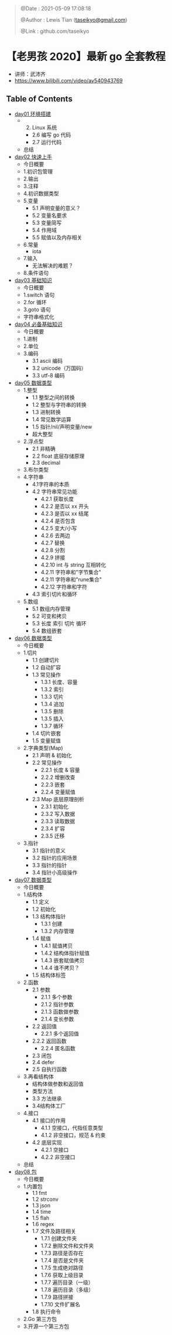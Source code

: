 > @Date    : 2021-05-09 17:08:18
>
> @Author  : Lewis Tian (taseikyo@gmail.com)
>
> @Link    : github.com/taseikyo

# 【老男孩 2020】最新 go 全套教程

- 讲师：武沛齐
- https://www.bilibili.com/video/av540943769

## Table of Contents

- [day01 环境搭建](md/01.环境搭建.md)
    - 2. Linux 系统
        - 2.6 编写 go 代码
        - 2.7 运行代码
    - 总结
- [day02 快速上手](md/02.快速上手.md)
    - 今日概要
    - 1.初识包管理
    - 2.输出
    - 3.注释
    - 4.初识数据类型
    - 5.变量
        - 5.1 声明变量的意义？
        - 5.2 变量名要求
        - 5.3 变量简写
        - 5.4 作用域
        - 5.5 赋值以及内存相关
    - 6.常量
        - iota
    - 7.输入
        - 无法解决的难题？
    - 8.条件语句
- [day03 基础知识](md/03.基础知识.md)
    - 今日概要
    - 1.switch 语句
    - 2.for 循环
    - 3.goto 语句
    - 字符串格式化
- [day04 必备基础知识](md/04.必备基础知识.md)
    - 今日概要
    - 1.进制
    - 2.单位
    - 3.编码
        - 3.1 ascii 编码
        - 3.2 unicode（万国码）
        - 3.3 utf-8 编码
- [day05 数据类型](md/05.数据类型.md)
    - 1.整型
        - 1.1 整型之间的转换
        - 1.2 整型与字符串的转换
        - 1.3 进制转换
        - 1.4 常见数学运算
        - 1.5 指针/nil/声明变量/new
        - 超大整型
    - 2.浮点型
        - 2.1 非精确
        - 2.2 float 底层存储原理
        - 2.3 decimal
    - 3.布尔类型
    - 4.字符串
        - 4.1字符串的本质
        - 4.2 字符串常见功能
            - 4.2.1 获取长度
            - 4.2.2 是否以 xx 开头
            - 4.2.3 是否以 xx 结尾
            - 4.2.4 是否包含
            - 4.2.5 变大/小写
            - 4.2.6 去两边
            - 4.2.7 替换
            - 4.2.8 分割
            - 4.2.9 拼接
            - 4.2.10 int 与 string 互相转化
            - 4.2.11 字符串和"字节集合"
            - 4.2.11 字符串和"rune集合"
            - 4.2.12 字符串和字符
        - 4.3 索引切片和循环
    - 5.数组
        - 5.1 数组内存管理
        - 5.2 可变和拷贝
        - 5.3 长度 索引 切片 循环
        - 5.4 数组嵌套
- [day06 数据类型](md/06.数据类型.md)
    - 今日概要
    - 1.切片
        - 1.1 创建切片
        - 1.2 自动扩容
        - 1.3 常见操作
            - 1.3.1 长度、容量
            - 1.3.2 索引
            - 1.3.3 切片
            - 1.3.4 追加
            - 1.3.5 删除
            - 1.3.5 插入
            - 1.3.7 循环
        - 1.4 切片嵌套
        - 1.5 变量赋值
    - 2.字典类型(Map)
        - 2.1 声明 & 初始化
        - 2.2 常见操作
            - 2.2.1 长度 & 容量
            - 2.2.2 增删改查
            - 2.2.3 嵌套
            - 2.2.4 变量赋值
        - 2.3 Map 底层原理剖析
            - 2.3.1 初始化
            - 2.3.2 写入数据
            - 2.3.3 读取数据
            - 2.3.4 扩容
            - 2.3.5 迁移
    - 3.指针
        - 3.1 指针的意义
        - 3.2 指针的应用场景
        - 3.3 指针的指针
        - 3.4 指针小高级操作
- [day07 数据类型](md/07.数据类型.md)
    - 今日概要
    - 1.结构体
        - 1.1 定义
        - 1.2 初始化
        - 1.3 结构体指针
            - 1.3.1 创建
            - 1.3.2 内存管理
        - 1.4 赋值
            - 1.4.1 赋值拷贝
            - 1.4.2 结构体指针赋值
            - 1.4.3 嵌套赋值拷贝
            - 1.4.4 谁不拷贝？
        - 1.5 结构体标签
    - 2.函数
        - 2.1 参数
            - 2.1.1 多个参数
            - 2.1.2 指针参数
            - 2.1.3 函数做参数
            - 2.1.4 变长参数
        - 2.2 返回值
            - 2.2.1 多个返回值
        - 2.2.2 返回函数
            - 2.2.4 匿名函数
        - 2.3 闭包
        - 2.4 defer
        - 2.5 自执行函数
    - 3.再看结构体
        - 结构体做参数和返回值
        - 类型方法
        - 3.3 方法继承
        - 3.4结构体工厂
    - 4.接口
        - 4.1 接口的作用
            - 4.1.1 空接口，代指任意类型
            - 4.1.2 非空接口，规范 & 约束
        - 4.2 底层实现
            - 4.2.1 空接口
            - 4.2.2 非空接口
    - 总结
- [day08 包](md/08.包.md)
    - 今日概要
    - 1.内置包
        - 1.1 fmt
        - 1.2 strconv
        - 1.3 json
        - 1.4 time
        - 1.5 flah
        - 1.6 regex
        - 1.7 文件及路径相关
            - 1.7.1 创建文件夹
            - 1.7.2 删除文件和文件夹
            - 1.7.3 路径是否存在
            - 1.7.4 是否是文件夹
            - 1.7.5 生成绝对路径
            - 1.7.6 获取上级目录
            - 1.7.7 遍历目录（一级）
            - 1.7.8 遍历目录（多级）
            - 1.7.9 路径拼接
            - 1.7.10 文件扩展名
        - 1.8 执行命令
    - 2.Go 第三方包
    - 3.开源一个第三方包
